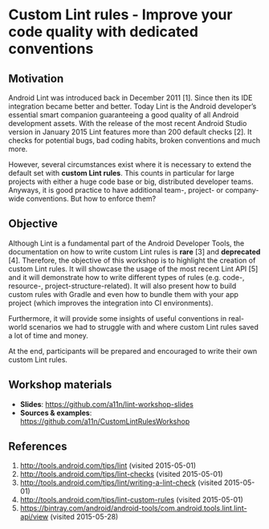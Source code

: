 # Custom Lint rules - Improve your code quality with dedicated conventions

## Motivation
Android Lint was introduced back in December 2011 [1]. Since then its IDE integration became better and better. Today Lint is the Android developer’s essential smart companion guaranteeing a good quality of all Android development assets. With the release of the most recent Android Studio version in January 2015 Lint features more than 200 default checks [2]. It checks for potential bugs, bad coding habits, broken conventions and much more.

However, several circumstances exist where it is necessary to extend the default set with **custom Lint rules**. This counts in particular for large projects with either a huge code base or big, distributed developer teams. Anyways, it is good practice to have additional team-, project- or company-wide conventions. But how to enforce them?

## Objective
Although Lint is a fundamental part of the Android Developer Tools, the documentation on how to write custom Lint rules is **rare** [3] and **deprecated** [4]. Therefore, the objective of this workshop is to highlight the creation of custom Lint rules. It will showcase the usage of the most recent Lint API [5] and it will demonstrate how to write different types of rules (e.g. code-, resource-, project-structure-related). It will also present how to build custom rules with Gradle and even how to bundle them with your app project (which improves the integration into CI environments).

Furthermore, it will provide some insights of useful conventions in real-world scenarios we had to struggle with and where custom Lint rules saved a lot of time and money.

At the end, participants will be prepared and encouraged to write their own custom Lint rules.

## Workshop materials

- **Slides**: https://github.com/a11n/lint-workshop-slides
- **Sources & examples**: https://github.com/a11n/CustomLintRulesWorkshop

## References
1. http://tools.android.com/tips/lint (visited 2015-05-01)
2. http://tools.android.com/tips/lint-checks (visited 2015-05-01)
3. http://tools.android.com/tips/lint/writing-a-lint-check (visited 2015-05-01)
4. http://tools.android.com/tips/lint-custom-rules (visited 2015-05-01)
5. https://bintray.com/android/android-tools/com.android.tools.lint.lint-api/view (visited 2015-05-28)
